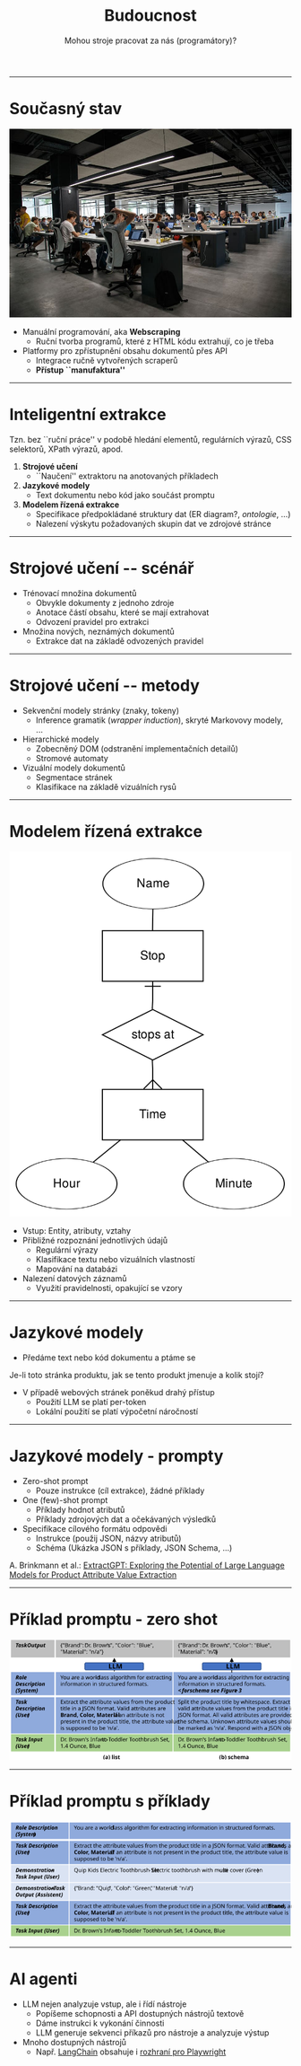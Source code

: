 <!-- .slide: class="section" -->

<header>
	<h1>Budoucnost</h1>
	<p>Mohou stroje pracovat za nás (programátory)?</p>
</header>

---

# Současný stav

![Manufaktura](assets/openspace.jpg) <!-- .element: style="float:right;height:700px" -->

- Manuální programování, aka **Webscraping**
    - Ruční tvorba programů, které z HTML kódu extrahují, co je třeba
- Platformy pro zpřístupnění obsahu dokumentů přes API
    - Integrace ručně vytvořených scraperů
    - **Přístup ``manufaktura''**

---

# Inteligentní extrakce

Tzn. bez ``ruční práce'' v podobě hledání elementů, regulárních výrazů, CSS selektorů, XPath výrazů, apod.

1. **Strojové učení**
	- ``Naučení'' extraktoru na anotovaných příkladech
2. **Jazykové modely**
	- Text dokumentu nebo kód jako součást promptu
3. **Modelem řízená extrakce**
	- Specifikace předpokládané struktury dat (ER diagram?, *ontologie*, ...)
	- Nalezení výskytu požadovaných skupin dat ve zdrojové stránce

---

# Strojové učení -- scénář

- Trénovací množina dokumentů
	- Obvykle dokumenty z jednoho zdroje
	- Anotace částí obsahu, které se mají extrahovat
	- Odvození pravidel pro extrakci
- Množina nových, neznámých dokumentů
	- Extrakce dat na základě odvozených pravidel

---

# Strojové učení -- metody

- Sekvenční modely stránky (znaky, tokeny)
	- Inference gramatik (*wrapper induction*), skryté Markovovy modely, ...
- Hierarchické modely
	- Zobecněný DOM (odstranění implementačních detailů)
	- Stromové automaty
- Vizuální modely dokumentů
	- Segmentace stránek
	- Klasifikace na základě vizuálních rysů

---

# Modelem řízená extrakce

![ERD](assets/erd.png) <!-- .element: style="float:right;height:700px" -->

- Vstup: Entity, atributy, vztahy
- Přibližné rozpoznání jednotlivých údajů
	- Regulární výrazy
	- Klasifikace textu nebo vizuálních vlastností
	- Mapování na databázi
- Nalezení datových záznamů
	- Využití pravidelnosti, opakující se vzory

---

# Jazykové modely

- Předáme text nebo kód dokumentu a ptáme se

<p class="cite">Je-li toto stránka produktu, jak se tento produkt jmenuje a kolik stojí?</p>

- V případě webových stránek poněkud drahý přístup
	- Použití LLM se platí per-token
	- Lokální použití se platí výpočetní náročností

---

# Jazykové modely - prompty

- Zero-shot prompt
	- Pouze instrukce (cíl extrakce), žádné příklady
- One (few)-shot prompt
	- Příklady hodnot atributů
	- Příklady zdrojových dat a očekávaných výsledků
- Specifikace cílového formátu odpovědi
	- Instrukce (použij JSON, názvy atributů)
	- Schéma (Ukázka JSON s příklady, JSON Schema, ...)

<p class="cite">A. Brinkmann et al.: <a href="https://arxiv.org/abs/2310.12537">ExtractGPT: Exploring the Potential of Large Language Models for Product Attribute Value Extraction</a></p>

---

# Příklad promptu - zero shot

![Zero-shot prompt](assets/prompt1.svg) <!-- .element: style="height:700px" -->

---

# Příklad promptu s příklady

![Few-shot prompt](assets/prompt2.svg) <!-- .element: style="height:700px" -->

---

# AI agenti

- LLM nejen analyzuje vstup, ale i řídí nástroje
	- Popíšeme schopnosti a API dostupných nástrojů textově
	- Dáme instrukci k vykonání činnosti
	- LLM generuje sekvenci příkazů pro nástroje a analyzuje výstup
- Mnoho dostupných nástrojů
	- Např. [LangChain](https://www.langchain.com/) obsahuje i [rozhraní pro Playwright](https://python.langchain.com/docs/integrations/tools/playwright/)
